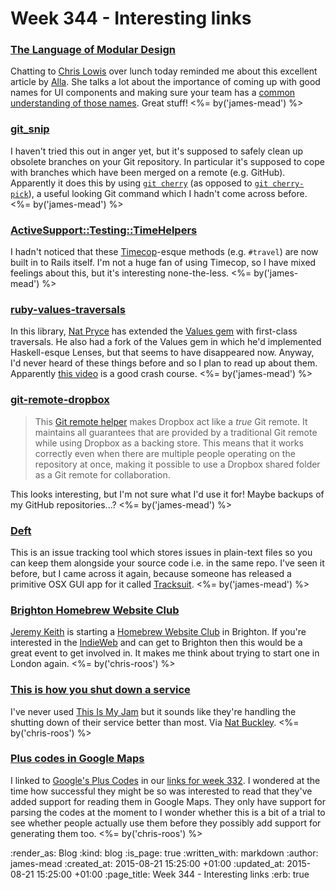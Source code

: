 Week 344 - Interesting links
============================

### [The Language of Modular Design](http://alistapart.com/article/language-of-modular-design)

Chatting to [Chris Lowis](http://chrislowis.co.uk) over lunch today reminded me about this excellent article by [Alla](http://www.craftui.com/). She talks a lot about the importance of coming up with good names for UI components and making sure your team has a [common understanding of those names](http://martinfowler.com/bliki/UbiquitousLanguage.html). Great stuff! <%= by('james-mead') %>


### [git_snip](https://github.com/htanata/git_snip)

I haven't tried this out in anger yet, but it's supposed to safely clean up obsolete branches on your Git repository. In particular it's supposed to cope with branches which have been merged on a remote (e.g. GitHub). Apparently it does this by using [`git cherry`](https://www.kernel.org/pub/software/scm/git/docs/git-cherry.html) (as opposed to [`git cherry-pick`](https://www.kernel.org/pub/software/scm/git/docs/git-cherry-pick.html)), a useful looking Git command which I hadn't come across before. <%= by('james-mead') %>


### [ActiveSupport::Testing::TimeHelpers](http://api.rubyonrails.org/classes/ActiveSupport/Testing/TimeHelpers.html)

I hadn't noticed that these [Timecop](https://github.com/travisjeffery/timecop)-esque methods (e.g. `#travel`) are now built in to Rails itself. I'm not a huge fan of using Timecop, so I have mixed feelings about this, but it's interesting none-the-less. <%= by('james-mead') %>


### [ruby-values-traversals](https://github.com/npryce/ruby-values-traversals)

In this library, [Nat Pryce](http://www.natpryce.com/) has extended the [Values gem](https://github.com/tcrayford/Values) with first-class traversals. He also had a fork of the Values gem in which he'd implemented Haskell-esque Lenses, but that seems to have disappeared now. Anyway, I'd never heard of these things before and so I plan to read up about them. Apparently [this video](https://www.youtube.com/watch?v=cefnmjtAolY) is a good crash course. <%= by('james-mead') %>


### [git-remote-dropbox](https://git.io/dropbox)

> This [Git remote helper](https://www.kernel.org/pub/software/scm/git/docs/gitremote-helpers.html) makes Dropbox act like a *true* Git remote. It maintains all guarantees that are provided by a traditional Git remote while using Dropbox as a backing store. This means that it works correctly even when there are multiple people operating on the repository at once, making it possible to use a Dropbox shared folder as a Git remote for collaboration.

This looks interesting, but I'm not sure what I'd use it for! Maybe backups of my GitHub repositories...? <%= by('james-mead') %>


### [Deft](https://github.com/npryce/deft/wiki/Quickstart-Guide)

This is an issue tracking tool which stores issues in plain-text files so you can keep them alongside your source code i.e. in the same repo. I've seen it before, but I came across it again, because someone has released a primitive OSX GUI app for it called [Tracksuit](https://github.com/kingsleyh/tracksuit). <%= by('james-mead') %>


### [Brighton Homebrew Website Club](https://adactio.com/journal/9350)

[Jeremy Keith][jeremy-keith] is starting a [Homebrew Website Club][hwc] in Brighton. If you're interested in the [IndieWeb][] and can get to Brighton then this would be a great event to get involved in. It makes me think about trying to start one in London again. <%= by('chris-roos') %>


### [This is how you shut down a service](http://ntlk.net/2015/08/13/this-is-how-you-shut-down-a-service/)

I've never used [This Is My Jam][this-is-my-jam] but it sounds like they're handling the shutting down of their service better than most. Via [Nat Buckley][]. <%= by('chris-roos') %>


### [Plus codes in Google Maps](http://google-latlong.blogspot.co.uk/2015/08/plus-codes-new-way-to-help-pinpoint.html)

I linked to [Google's Plus Codes][pluscodes] in our [links for week 332][week-332-links]. I wondered at the time how successful they might be so was interested to read that they've added support for reading them in Google Maps. They only have support for parsing the codes at the moment to I wonder whether this is a bit of a trial to see whether people actually use them before they possibly add support for generating them too. <%= by('chris-roos') %>


[hwc]: https://indiewebcamp.com/Homebrew_Website_Club
[indieweb]: https://indiewebcamp.com
[jeremy-keith]: https://adactio.com/
[pluscodes]: https://plus.codes/
[this-is-my-jam]: https://www.thisismyjam.com/
[week-332-links]: /week-332-links
[Nat Buckley]: http://ntlk.net/

:render_as: Blog
:kind: blog
:is_page: true
:written_with: markdown
:author: james-mead
:created_at: 2015-08-21 15:25:00 +01:00
:updated_at: 2015-08-21 15:25:00 +01:00
:page_title: Week 344 - Interesting links
:erb: true
